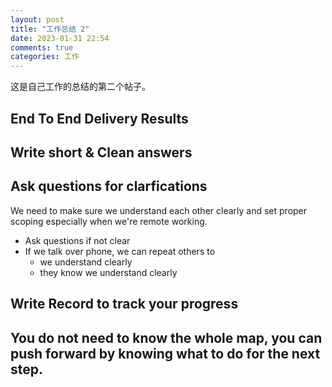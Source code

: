 ```yaml
---
layout: post
title: "工作总结 2"
date: 2023-01-31 22:54
comments: true
categories: 工作
---
```


这是自己工作的总结的第二个帖子。

<!--more-->

## End To End Delivery Results

## Write short & Clean answers

## Ask questions for clarfications

We need to make sure we understand each other clearly and set proper scoping especially when we're remote working.

* Ask questions if not clear
* If we talk over phone, we can repeat others to 
	* we understand clearly
	* they know we understand clearly

## Write Record to track your progress

## You do not need to know the whole map, you can push forward by knowing what to do for the next step.


